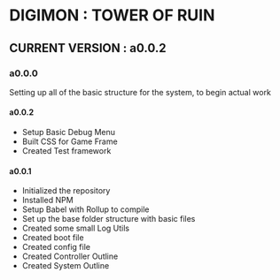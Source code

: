 # DIGIMON : TOWER OF RUIN

## CURRENT VERSION : a0.0.2

### a0.0.0
Setting up all of the basic structure for the system, to begin actual work

#### a0.0.2
* Setup Basic Debug Menu
* Built CSS for Game Frame
* Created Test framework

#### a0.0.1
* Initialized the repository
* Installed NPM
* Setup Babel with Rollup to compile
* Set up the base folder structure with basic files
* Created some small Log Utils
* Created boot file
* Created config file
* Created Controller Outline
* Created System Outline